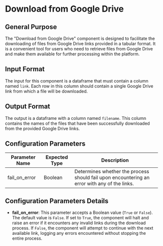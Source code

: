 # Download from Google Drive

## General Purpose

The "Download from Google Drive" component is designed to facilitate the downloading of files from Google Drive links provided in a tabular format. It is a convenient tool for users who need to retrieve files from Google Drive and make them available for further processing within the platform.

## Input Format

The input for this component is a dataframe that must contain a column named `link`. Each row in this column should contain a single Google Drive link from which a file will be downloaded.

## Output Format

The output is a dataframe with a column named `filename`. This column contains the names of the files that have been successfully downloaded from the provided Google Drive links.

## Configuration Parameters

| Parameter Name | Expected Type | Description |
| -------------- | ------------- | ----------- |
| fail_on_error  | Boolean       | Determines whether the process should fail upon encountering an error with any of the links. |

## Configuration Parameters Details

- **fail_on_error**: This parameter accepts a Boolean value (`True` or `False`). The default value is `False`. If set to `True`, the component will halt and raise an error if it encounters any invalid links during the download process. If `False`, the component will attempt to continue with the next available link, logging any errors encountered without stopping the entire process.